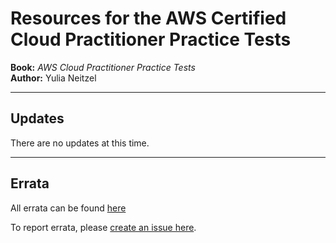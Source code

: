 # Resources for the AWS Certified Cloud Practitioner Practice Tests

**Book:** *AWS Cloud Practitioner Practice Tests*  
**Author:** Yulia Neitzel

---

## Updates
There are no updates at this time.

---

## Errata
All errata can be found [here](https://github.com/mindhub42/aws_cloud_practitioner_practice_tests/issues)

To report errata, please [create an issue here](https://github.com/mindhub42/aws_cloud_practitioner_practice_tests/issues/new?template=errata-report.md&title=%5BAWS%5D%5BPractice%20Tests%5D%5BErrata%5D).
